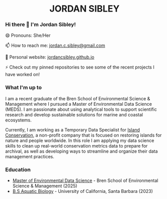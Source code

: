 <h1 align="center"> JORDAN SIBLEY </h1>

### Hi there 👋 I'm Jordan Sibley! 

😄 Pronouns: She/Her

📫 How to reach me: jordan.c.sibley@gmail.com

📝 Personal website: [jordancsibley.github.io](https://jordancsibley.github.io/)

⚡ Check out my pinned repositories to see some of the recent projects I have worked on! 

### What I'm up to 

I am a recent graduate of the Bren School of Environmental Science & Management where I pursued a Master of Environmental Data Science (MEDS). I am passionate about using analytical tools to support scientific research and develop sustainable solutions for marine and coastal ecosystems.  

Currently, I am working as a Temporary Data Specialist for [Island Conservation](https://www.islandconservation.org/), a non-profit company that is focused on restoring islands for nature and people worldwide. In this role I am applying my data science skills to clean up real-world conservation metrics data to prepare for archival, as well as developing ways to streamline and organize their data management practices. 


### Education 

- [Master of Environmental Data Science](https://bren.ucsb.edu/masters-programs/master-environmental-data-science) - Bren School of Environmental Science & Management (2025)
- [B.S Aquatic Biology](https://undergrad.biology.ucsb.edu/majors/aquatic-biology) - University of California, Santa Barbara (2023)


<!--
**jordancsibley/jordancsibley** is a ✨ _special_ ✨ repository because its `README.md` (this file) appears on your GitHub profile.

Here are some ideas to get you started:

- 🔭 I’m currently working on ...
- 🌱 I’m currently learning ...
- 👯 I’m looking to collaborate on ...
- 🤔 I’m looking for help with ...
- 💬 Ask me about ...
- 📫 How to reach me: ...
- 😄 Pronouns: ...
- ⚡ Fun fact: ...
-->
